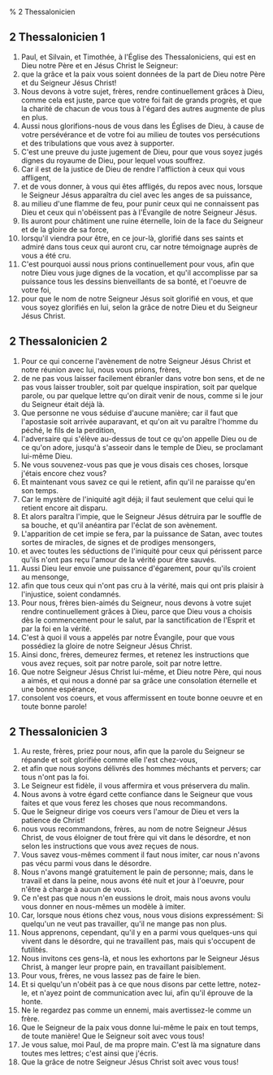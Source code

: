 % 2 Thessalonicien

## 2 Thessalonicien 1
1. Paul, et Silvain, et Timoth&eacute;e, &agrave; l'&Eacute;glise des Thessaloniciens, qui est en Dieu notre P&egrave;re et en J&eacute;sus Christ le Seigneur:
2. que la gr&acirc;ce et la paix vous soient donn&eacute;es de la part de Dieu notre P&egrave;re et du Seigneur J&eacute;sus Christ!
3. Nous devons &agrave; votre sujet, fr&egrave;res, rendre continuellement gr&acirc;ces &agrave; Dieu, comme cela est juste, parce que votre foi fait de grands progr&egrave;s, et que la charit&eacute; de chacun de vous tous &agrave; l'&eacute;gard des autres augmente de plus en plus.
4. Aussi nous glorifions-nous de vous dans les &Eacute;glises de Dieu, &agrave; cause de votre pers&eacute;v&eacute;rance et de votre foi au milieu de toutes vos pers&eacute;cutions et des tribulations que vous avez &agrave; supporter.
5. C'est une preuve du juste jugement de Dieu, pour que vous soyez jug&eacute;s dignes du royaume de Dieu, pour lequel vous souffrez.
6. Car il est de la justice de Dieu de rendre l'affliction &agrave; ceux qui vous affligent,
7. et de vous donner, &agrave; vous qui &ecirc;tes afflig&eacute;s, du repos avec nous, lorsque le Seigneur J&eacute;sus appara&icirc;tra du ciel avec les anges de sa puissance,
8. au milieu d'une flamme de feu, pour punir ceux qui ne connaissent pas Dieu et ceux qui n'ob&eacute;issent pas &agrave; l'&Eacute;vangile de notre Seigneur J&eacute;sus.
9. Ils auront pour ch&acirc;timent une ruine &eacute;ternelle, loin de la face du Seigneur et de la gloire de sa force,
10. lorsqu'il viendra pour &ecirc;tre, en ce jour-l&agrave;, glorifi&eacute; dans ses saints et admir&eacute; dans tous ceux qui auront cru, car notre t&eacute;moignage aupr&egrave;s de vous a &eacute;t&eacute; cru.
11. C'est pourquoi aussi nous prions continuellement pour vous, afin que notre Dieu vous juge dignes de la vocation, et qu'il accomplisse par sa puissance tous les dessins bienveillants de sa bont&eacute;, et l'oeuvre de votre foi,
12. pour que le nom de notre Seigneur J&eacute;sus soit glorifi&eacute; en vous, et que vous soyez glorifi&eacute;s en lui, selon la gr&acirc;ce de notre Dieu et du Seigneur J&eacute;sus Christ.

## 2 Thessalonicien 2
1. Pour ce qui concerne l'av&egrave;nement de notre Seigneur J&eacute;sus Christ et notre r&eacute;union avec lui, nous vous prions, fr&egrave;res,
2. de ne pas vous laisser facilement &eacute;branler dans votre bon sens, et de ne pas vous laisser troubler, soit par quelque inspiration, soit par quelque parole, ou par quelque lettre qu'on dirait venir de nous, comme si le jour du Seigneur &eacute;tait d&eacute;j&agrave; l&agrave;.
3. Que personne ne vous s&eacute;duise d'aucune mani&egrave;re; car il faut que l'apostasie soit arriv&eacute;e auparavant, et qu'on ait vu para&icirc;tre l'homme du p&eacute;ch&eacute;, le fils de la perdition,
4. l'adversaire qui s'&eacute;l&egrave;ve au-dessus de tout ce qu'on appelle Dieu ou de ce qu'on adore, jusqu'&agrave; s'asseoir dans le temple de Dieu, se proclamant lui-m&ecirc;me Dieu.
5. Ne vous souvenez-vous pas que je vous disais ces choses, lorsque j'&eacute;tais encore chez vous?
6. Et maintenant vous savez ce qui le retient, afin qu'il ne paraisse qu'en son temps.
7. Car le myst&egrave;re de l'iniquit&eacute; agit d&eacute;j&agrave;; il faut seulement que celui qui le retient encore ait disparu.
8. Et alors para&icirc;tra l'impie, que le Seigneur J&eacute;sus d&eacute;truira par le souffle de sa bouche, et qu'il an&eacute;antira par l'&eacute;clat de son av&egrave;nement.
9. L'apparition de cet impie se fera, par la puissance de Satan, avec toutes sortes de miracles, de signes et de prodiges mensongers,
10. et avec toutes les s&eacute;ductions de l'iniquit&eacute; pour ceux qui p&eacute;rissent parce qu'ils n'ont pas re&ccedil;u l'amour de la v&eacute;rit&eacute; pour &ecirc;tre sauv&eacute;s.
11. Aussi Dieu leur envoie une puissance d'&eacute;garement, pour qu'ils croient au mensonge,
12. afin que tous ceux qui n'ont pas cru &agrave; la v&eacute;rit&eacute;, mais qui ont pris plaisir &agrave; l'injustice, soient condamn&eacute;s.
13. Pour nous, fr&egrave;res bien-aim&eacute;s du Seigneur, nous devons &agrave; votre sujet rendre continuellement gr&acirc;ces &agrave; Dieu, parce que Dieu vous a choisis d&egrave;s le commencement pour le salut, par la sanctification de l'Esprit et par la foi en la v&eacute;rit&eacute;.
14. C'est &agrave; quoi il vous a appel&eacute;s par notre &Eacute;vangile, pour que vous poss&eacute;diez la gloire de notre Seigneur J&eacute;sus Christ.
15. Ainsi donc, fr&egrave;res, demeurez fermes, et retenez les instructions que vous avez re&ccedil;ues, soit par notre parole, soit par notre lettre.
16. Que notre Seigneur J&eacute;sus Christ lui-m&ecirc;me, et Dieu notre P&egrave;re, qui nous a aim&eacute;s, et qui nous a donn&eacute; par sa gr&acirc;ce une consolation &eacute;ternelle et une bonne esp&eacute;rance,
17. consolent vos coeurs, et vous affermissent en toute bonne oeuvre et en toute bonne parole!

## 2 Thessalonicien 3
1. Au reste, fr&egrave;res, priez pour nous, afin que la parole du Seigneur se r&eacute;pande et soit glorifi&eacute;e comme elle l'est chez-vous,
2. et afin que nous soyons d&eacute;livr&eacute;s des hommes m&eacute;chants et pervers; car tous n'ont pas la foi.
3. Le Seigneur est fid&egrave;le, il vous affermira et vous pr&eacute;servera du malin.
4. Nous avons &agrave; votre &eacute;gard cette confiance dans le Seigneur que vous faites et que vous ferez les choses que nous recommandons.
5. Que le Seigneur dirige vos coeurs vers l'amour de Dieu et vers la patience de Christ!
6. nous vous recommandons, fr&egrave;res, au nom de notre Seigneur J&eacute;sus Christ, de vous &eacute;loigner de tout fr&egrave;re qui vit dans le d&eacute;sordre, et non selon les instructions que vous avez re&ccedil;ues de nous.
7. Vous savez vous-m&ecirc;mes comment il faut nous imiter, car nous n'avons pas v&eacute;cu parmi vous dans le d&eacute;sordre.
8. Nous n'avons mang&eacute; gratuitement le pain de personne; mais, dans le travail et dans la peine, nous avons &eacute;t&eacute; nuit et jour &agrave; l'oeuvre, pour n'&ecirc;tre &agrave; charge &agrave; aucun de vous.
9. Ce n'est pas que nous n'en eussions le droit, mais nous avons voulu vous donner en nous-m&ecirc;mes un mod&egrave;le &agrave; imiter.
10. Car, lorsque nous &eacute;tions chez vous, nous vous disions express&eacute;ment: Si quelqu'un ne veut pas travailler, qu'il ne mange pas non plus.
11. Nous apprenons, cependant, qu'il y en a parmi vous quelques-uns qui vivent dans le d&eacute;sordre, qui ne travaillent pas, mais qui s'occupent de futilit&eacute;s.
12. Nous invitons ces gens-l&agrave;, et nous les exhortons par le Seigneur J&eacute;sus Christ, &agrave; manger leur propre pain, en travaillant paisiblement.
13. Pour vous, fr&egrave;res, ne vous lassez pas de faire le bien.
14. Et si quelqu'un n'ob&eacute;it pas &agrave; ce que nous disons par cette lettre, notez-le, et n'ayez point de communication avec lui, afin qu'il &eacute;prouve de la honte.
15. Ne le regardez pas comme un ennemi, mais avertissez-le comme un fr&egrave;re.
16. Que le Seigneur de la paix vous donne lui-m&ecirc;me le paix en tout temps, de toute mani&egrave;re! Que le Seigneur soit avec vous tous!
17. Je vous salue, moi Paul, de ma propre main. C'est l&agrave; ma signature dans toutes mes lettres; c'est ainsi que j'&eacute;cris.
18. Que la gr&acirc;ce de notre Seigneur J&eacute;sus Christ soit avec vous tous!
